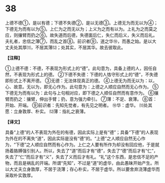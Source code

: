# 38


上德不德①，是以有德；下德不失德②，是以无德③。上德无为而无以为④；下德无为而有以为⑤。上仁为之而无以为；上义为之而有以为。上礼为之而莫之应，则攘臂而扔之⑥。故失道而后德，失德面后仁，失仁而后义，失义而后礼。夫礼者，忠信之薄⑦，而乱之首⑧。前识者⑨，道之华⑩，而愚之始。是以大丈夫处其厚⑾，不居其薄⑿；处其实，不居其华。故去彼取此。

**【注释】**

①上德不德：不德，不表现为形式上的“德”。此句意为，具备上德的人，因任自然，不表现为形式上的德。
②下德不失德：下德的人恪守形式上的“德”，不失德即形式上不离开德。
③无德：无法体现真正的德。
④上德无为而无以为：以，心、故意。无以为，即无心作为。此句意为：上德之人顺应自然而无心作为。
⑤下德无为而有以为：此句与上句相对应，即下德之人顺任自然而有意作为。
⑥攘臂而扔之：攘臂，伸出手臂；扔，意为强力牵引。
⑦薄：不足、衰薄。
⑧首：开始、开端。
⑨前识者：先知先觉者，有先见之明者。
⑩华：虚华。
⑾处其愿：立身敦厚、朴实。
⑿薄：指礼之衰薄。

**【译文】**

具备“上德”的人不表现为外在的有德，因此实际上是有“德”；具备“下德”的人表现为外在的不离失“道”，因此实际是没有“德”的。“上德”之人顺应自然无心作为，“下德”之人顺应自然而有心作为。上仁之人要有所作为却没有回应他，于是就扬着胳膊强引别人。所以，失去了“道”而后才有“德”，失去了“德”而后才有“仁”，失去了“仁”而后才有“义”，失去了义而后才有礼。“礼”这个东西，是忠信不足的产物，而且是祸乱的开端。所谓“先知”，不过是“道”的虚华，由此愚昧开始产生。所以大丈夫立身敦厚，不居于浇薄；存心朴实，不居于虚华。所以要舍弃浇薄虚华而采取朴实敦厚。
